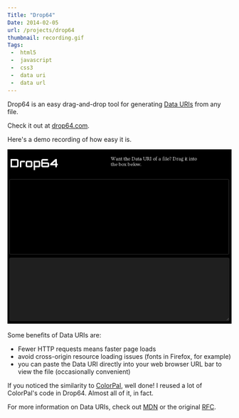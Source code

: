 ```yaml
---
Title: "Drop64"
Date: 2014-02-05
url: /projects/drop64
thumbnail: recording.gif
Tags:
 -  html5
 -  javascript
 -  css3
 -  data uri
 -  data url
---
```


Drop64 is an easy drag-and-drop tool for generating [Data URIs][1] from any
file.

Check it out at [drop64.com][2].

Here's a demo recording of how easy it is.

![Drop64 recording](recording.gif)

Some benefits of Data URIs are:

- Fewer HTTP requests means faster page loads
- avoid cross-origin resource loading issues (fonts in Firefox, for example)
- you can paste the Data URI directly into your web browser URL bar to view the file (occasionally convenient)

If you noticed the similarity to [ColorPal][3], well done! I reused a lot of
ColorPal's code in Drop64. Almost all of it, in fact.

For more information on Data URIs, check out [MDN][4] or the original [RFC][5].

[1]: http://css-tricks.com/data-uris/
[2]: http://drop64.com/
[3]: http://colorpal.org/
[4]: https://developer.mozilla.org/en-US/docs/data_URIs
[5]: http://tools.ietf.org/html/rfc2397

